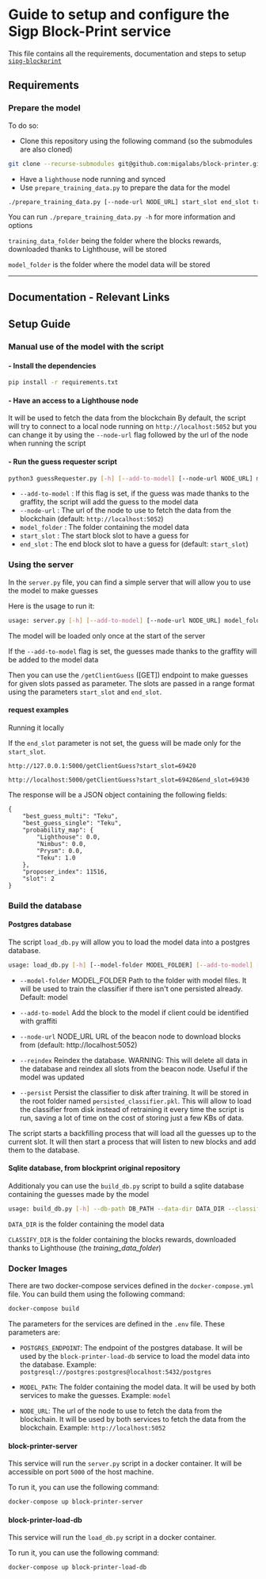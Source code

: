 # Guide to setup and configure the Sigp Block-Print service

This file contains all the requirements, documentation and steps to setup [`sipg-blockprint`](https://github.com/sigp/blockprint)

## Requirements

### Prepare the model

To do so:

- Clone this repository using the following command (so the submodules are also cloned)

```bash
git clone --recurse-submodules git@github.com:migalabs/block-printer.git
```

- Have a `lighthouse` node running and synced
- Use `prepare_training_data.py` to prepare the data for the model

```bash
./prepare_training_data.py [--node-url NODE_URL] start_slot end_slot training_data_folder model_folder
```

You can run `./prepare_training_data.py -h` for more information and options

`training_data_folder` being the folder where the blocks rewards, downloaded thanks to Lighthouse, will be stored

`model_folder` is the folder where the model data will be stored

---

## Documentation - Relevant Links

## Setup Guide

### Manual use of the model with the script

#### - Install the dependencies

```bash
pip install -r requirements.txt
```

#### - Have an access to a Lighthouse node

It will be used to fetch the data from the blockchain
By default, the script will try to connect to a local node running on `http://localhost:5052` but you can change it by using the `--node-url` flag followed by the url of the node when running the script

#### - Run the guess requester script

```bash
python3 guessRequester.py [-h] [--add-to-model] [--node-url NODE_URL] model_folder start_slot [end_slot]
```

- `--add-to-model` : If this flag is set, if the guess was made thanks to the graffity, the script will add the guess to the model data
- `--node-url` : The url of the node to use to fetch the data from the blockchain (default: `http://localhost:5052`)
- `model_folder` : The folder containing the model data
- `start_slot` : The start block slot to have a guess for
- `end_slot` : The end block slot to have a guess for (default: `start_slot`)

### Using the server

In the `server.py` file, you can find a simple server that will allow you to use the model to make guesses

Here is the usage to run it:

```bash
usage: server.py [-h] [--add-to-model] [--node-url NODE_URL] model_folder
```

The model will be loaded only once at the start of the server

If the `--add-to-model` flag is set, the guesses made thanks to the graffity will be added to the model data

Then you can use the `/getClientGuess` ([GET]) endpoint to make guesses for given slots passed as parameter. The slots are passed in a range format using the parameters `start_slot` and `end_slot`.

#### request examples

Running it locally

If the `end_slot` parameter is not set, the guess will be made only for the `start_slot`.

```
http://127.0.0.1:5000/getClientGuess?start_slot=69420
```

```
http://localhost:5000/getClientGuess?start_slot=69420&end_slot=69430
```

The response will be a JSON object containing the following fields:

```
{
    "best_guess_multi": "Teku",
    "best_guess_single": "Teku",
    "probability_map": {
        "Lighthouse": 0.0,
        "Nimbus": 0.0,
        "Prysm": 0.0,
        "Teku": 1.0
    },
    "proposer_index": 11516,
    "slot": 2
}
```

### Build the database

#### Postgres database

The script `load_db.py` will allow you to load the model data into a postgres database.

```bash
usage: load_db.py [-h] [--model-folder MODEL_FOLDER] [--add-to-model] [--node-url NODE_URL] [--reindex] postgres_endpoint
```

- `--model-folder` MODEL_FOLDER Path to the folder with model files. It will be used to train the classifier if there isn't one persisted already. Default: model

- `--add-to-model` Add the block to the model if client could be identified with graffiti

- `--node-url` NODE_URL URL of the beacon node to download blocks from (default: http://localhost:5052)

- `--reindex` Reindex the database. WARNING: This will delete all data in the database and reindex all slots from the beacon node. Useful if the model was updated
- `--persist` Persist the classifier to disk after training. It will be stored in the root folder named `persisted_classifier.pkl`. This will allow to load the classifier from disk instead of retraining it every time the script is run, saving a lot of time on the cost of storing just a few KBs of data.

The script starts a backfilling process that will load all the guesses up to the current slot. It will then start a process that will listen to new blocks and add them to the database.

#### Sqlite database, from blockprint original repository

Additionaly you can use the `build_db.py` script to build a sqlite database containing the guesses made by the model

```bash
usage: build_db.py [-h] --db-path DB_PATH --data-dir DATA_DIR --classify-dir CLASSIFY_DIR [--multi-classifier] [--force-rebuild]
```

`DATA_DIR` is the folder containing the model data

`CLASSIFY_DIR` is the folder containing the blocks rewards, downloaded thanks to Lighthouse (the _training_data_folder_)

### Docker Images

There are two docker-compose services defined in the `docker-compose.yml` file. You can build them using the following command:

```bash
docker-compose build
```

The parameters for the services are defined in the `.env` file. These parameters are:

- `POSTGRES_ENDPOINT`: The endpoint of the postgres database. It will be used by the `block-printer-load-db` service to load the model data into the database. Example: `postgresql://postgres:postgres@localhost:5432/postgres`

- `MODEL_PATH`: The folder containing the model data. It will be used by both services to make the guesses. Example: `model`

- `NODE_URL`: The url of the node to use to fetch the data from the blockchain. It will be used by both services to fetch the data from the blockchain. Example: `http://localhost:5052`

#### block-printer-server

This service will run the `server.py` script in a docker container. It will be accessible on port `5000` of the host machine.

To run it, you can use the following command:

```bash
docker-compose up block-printer-server
```

#### block-printer-load-db

This service will run the `load_db.py` script in a docker container.

To run it, you can use the following command:

```bash
docker-compose up block-printer-load-db
```
